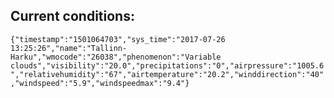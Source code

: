 ## Current conditions: 
 ``` {"timestamp":"1501064703","sys_time":"2017-07-26 13:25:26","name":"Tallinn-Harku","wmocode":"26038","phenomenon":"Variable clouds","visibility":"20.0","precipitations":"0","airpressure":"1005.6","relativehumidity":"67","airtemperature":"20.2","winddirection":"40","windspeed":"5.9","windspeedmax":"9.4"} ```
